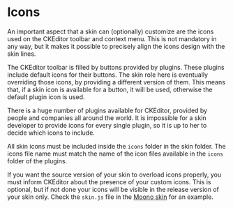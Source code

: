 <!--
Copyright (c) 2003-2018, CKSource - Frederico Knabben. All rights reserved.
For licensing, see LICENSE.md.
-->

# Icons

An important aspect that a skin can (optionally) customize are the icons used on the CKEditor toolbar and context menu. This is not mandatory in any way, but it makes it possible to precisely align the icons design with the skin lines.

The CKEditor toolbar is filled by buttons provided by plugins. These plugins include default icons for their buttons. The skin role here is eventually overriding those icons, by providing a different version of them. This means that, if a skin icon is available for a button, it will be used, otherwise the default plugin icon is used.

There is a huge number of plugins available for CKEditor, provided by people and companies all around the world. It is impossible for a skin developer to provide icons for every single plugin, so it is up to her to decide which icons to include.

All skin icons must be included inside the `icons` folder in the skin folder. The icons file name must match the name of the icon files available in the `icons` folder of the plugins.

If you want the source version of your skin to overload icons properly, you must inform CKEditor about the presence of your custom icons. This is optional, but if not done your icons will be visible in the release version of your skin only. Check the `skin.js` file in the [Moono skin](#!/guide/skin_sdk_intro-section-2) for an example.
